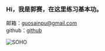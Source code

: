 

### Hi，我是郭赛，在这里练习基本功。
邮箱：guosainpu@gmail.com<br>
github：[github](github.com/guosainpu)



![SOHO](https://www.10wallpaper.com/wallpaper/2560x1600/1807/Beijing_China_CBD_Creative_Building_Wangjing_SOHO_2560x1600.jpg)


